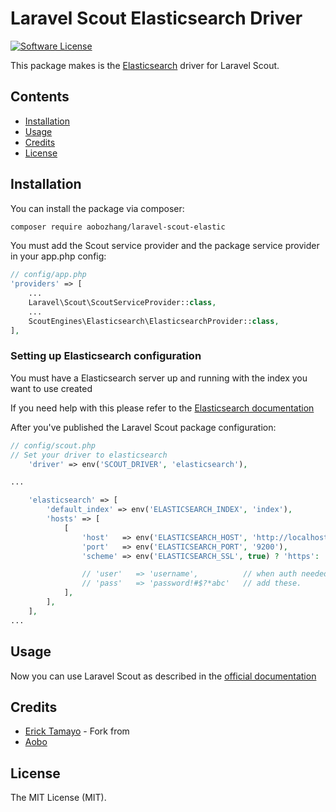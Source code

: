 # Laravel Scout Elasticsearch Driver

[![Software License](https://img.shields.io/badge/license-MIT-brightgreen.svg?style=flat-square)](LICENSE.md)

This package makes is the [Elasticsearch](https://www.elastic.co/products/elasticsearch) driver for Laravel Scout.

## Contents

- [Installation](#installation)
- [Usage](#usage)
- [Credits](#credits)
- [License](#license)

## Installation

You can install the package via composer:

``` bash
composer require aobozhang/laravel-scout-elastic
```

You must add the Scout service provider and the package service provider in your app.php config:

```php
// config/app.php
'providers' => [
    ...
    Laravel\Scout\ScoutServiceProvider::class,
    ...
    ScoutEngines\Elasticsearch\ElasticsearchProvider::class,
],
```

### Setting up Elasticsearch configuration
You must have a Elasticsearch server up and running with the index you want to use created

If you need help with this please refer to the [Elasticsearch documentation](https://www.elastic.co/guide/en/elasticsearch/reference/current/index.html)

After you've published the Laravel Scout package configuration:

```php
// config/scout.php
// Set your driver to elasticsearch
    'driver' => env('SCOUT_DRIVER', 'elasticsearch'),

...

    'elasticsearch' => [
        'default_index' => env('ELASTICSEARCH_INDEX', 'index'),
        'hosts' => [
            [
                'host'   => env('ELASTICSEARCH_HOST', 'http://localhost'),
                'port'   => env('ELASTICSEARCH_PORT', '9200'),
                'scheme' => env('ELASTICSEARCH_SSL', true) ? 'https': 'http',

                // 'user'   => 'username',          // when auth needed
                // 'pass'   => 'password!#$?*abc'   // add these.
            ],
        ],
    ],
...
```

## Usage

Now you can use Laravel Scout as described in the [official documentation](https://laravel.com/docs/5.3/scout)
## Credits

- [Erick Tamayo](https://github.com/ericktamayo)  - Fork from
- [Aobo](https://github.com/aobozhang)

## License

The MIT License (MIT).
